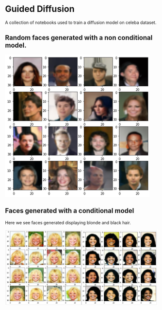 # Guided Diffusion

A collection of notebooks used to train a diffusion model on celeba dataset. 

## Random faces generated with a non conditional model. 

![random](./media/random_faces.png)

## Faces generated with a conditional model

Here we see faces generated displaying blonde and black hair. 

![random](./media/blonde_black_hair.png)